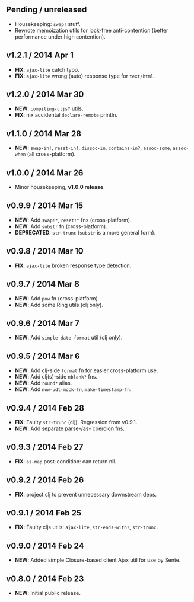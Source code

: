 ## Pending / unreleased

 * Housekeeping: `swap!` stuff.
 * Rewrote memoization utils for lock-free anti-contention (better performance under high contention).


## v1.2.1 / 2014 Apr 1

 * **FIX**: `ajax-lite` catch typo.
 * **FIX**: `ajax-lite` wrong (auto) response type for `text/html`.


## v1.2.0 / 2014 Mar 30

 * **NEW**: `compiling-cljs?` utils.
 * **FIX**: nix accidental `declare-remote` println.


## v1.1.0 / 2014 Mar 28

 * **NEW**: `swap-in!`, `reset-in!`, `dissoc-in`, `contains-in?`, `assoc-some`, `assoc-when` (all cross-platform).


## v1.0.0 / 2014 Mar 26

 * Minor housekeeping, **v1.0.0 release**.


## v0.9.9 / 2014 Mar 15

 * **NEW**: Add `swap!*`, `reset!*` fns (cross-platform).
 * **NEW**: Add `substr` fn (cross-platform).
 * **DEPRECATED**: `str-trunc` (`substr` is a more general form).


## v0.9.8 / 2014 Mar 10

 * **FIX**: `ajax-lite` broken response type detection.


## v0.9.7 / 2014 Mar 8

 * **NEW**: Add `pow` fn (cross-platform).
 * **NEW**: Add some Ring utils (clj only).


## v0.9.6 / 2014 Mar 7

 * **NEW**: Add `simple-date-format` util (clj only).


## v0.9.5 / 2014 Mar 6

 * **NEW**: Add clj-side `format` fn for easier cross-platform use.
 * **NEW**: Add clj(s)-side `nblank?` fns.
 * **NEW**: Add `round*` alias.
 * **NEW**: Add `now-udt-mock-fn`, `make-timestamp-fn`.


## v0.9.4 / 2014 Feb 28

 * **FIX**: Faulty `str-trunc` (clj). Regression from v0.9.1.
 * **NEW**: Add separate parse-/as- coercion fns.


## v0.9.3 / 2014 Feb 27

 * **FIX**: `as-map` post-condition: can return nil.


## v0.9.2 / 2014 Feb 26

 * **FIX**: project.clj to prevent unnecessary downstream deps.


## v0.9.1 / 2014 Feb 25

 * **FIX**: Faulty cljs utils: `ajax-lite`, `str-ends-with?`, `str-trunc`.


## v0.9.0 / 2014 Feb 24

 * **NEW**: Added simple Closure-based client Ajax util for use by Sente.


## v0.8.0 / 2014 Feb 23

 * **NEW**: Initial public release.
